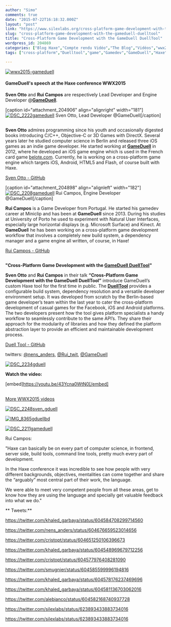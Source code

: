 ```yaml
---
author: "Simo"
comments: true
date: "2015-07-22T16:18:32.000Z"
layout: "post"
link: "https://www.silexlabs.org/cross-platform-game-development-with-the-gameduell-duelltool/"
slug: "cross-platform-game-development-with-the-gameduell-duelltool"
title: "Cross-Platform Game Development with the GameDuell DuellTool"
wordpress_id: 204869
categories: ["Blog Haxe","Compte rendu Vidéo","The Blog","Vidéos","wwx2015"]
tags: ["cross-platform","Duelltool","game","Gamedev","GameDuell","Haxe","Haxe conference","Rui Campos","Sven Otto","wwx","wwx2015"]

---
```

[![wwx2015-gameduell](https://www.silexlabs.org/wp-content/uploads/2015/07/wwx2015-gameduell.png)](https://www.silexlabs.org/wp-content/uploads/2015/07/wwx2015-gameduell.png)


#### GameDuell's speech at the Haxe conference WWX2015




**Sven Otto** and **Rui Campos** are respectively Lead Developer and Engine Developer @**[GameDuell](http://inside.gameduell.com/)**.

[caption id="attachment_204906" align="alignright" width="181"][![DSC_2222gameduell](https://www.silexlabs.org/wp-content/uploads/2015/07/DSC_2222gameduell-200x300.jpg)](https://www.silexlabs.org/wp-content/uploads/2015/07/DSC_2222gameduell.jpg) Sven Otto, Lead Developer @GameDuell[/caption]


##


**Sven Otto** admires programming since his youth and occasionally digested books introducing C/C++, Objective-C or 3D Games with DirectX. Several years later he studied computer science in Berlin and released three iOS games as an indie game developer. He started working at **[GameDuell](http://inside.gameduell.com/)** in 2012, where he developed an iOS game engine which is used in the French card game [belote.com](http://www.belote.com/). Currently, he is working on a cross-platform game engine which targets iOS, Android, HTML5 and Flash, of course built with Haxe.

[Sven Otto - GitHub](https://github.com/nensanders)





[caption id="attachment_204898" align="alignleft" width="182"][![DSC_2208gameduell](https://www.silexlabs.org/wp-content/uploads/2015/07/DSC_2208gameduell-200x300.jpg)](https://www.silexlabs.org/wp-content/uploads/2015/07/DSC_2208gameduell.jpg) Rui Campos, Engine Developer @GameDuell[/caption]


**Rui Campos** is a Game Developer from Portugal. He started his gamedev career at Miniclip and has been at **GameDuell** since 2013. During his studies at University of Porto he used to experiment with Natural User Interfaces, especially large horizontal displays (e.g. Microsoft Surface) and Kinect. At **GameDuel**l he has been working on a cross-platform game development workflow that involves a completely new build system, a dependency manager and a game engine all written, of course, in Haxe!




[Rui Campos - GitHub](https://github.com/catdawg)









##


**"Cross-Platform Game Development with the [GameDuell DuellTool](https://github.com/gameduell/duell)"**

**Sven Otto** and **Rui Campos** in their talk **“Cross-Platform Game Development with the GameDuell DuellTool”** introduce GameDuell’s custom Haxe tool for the first time in public. The **[DuellTool](https://github.com/gameduell/duell)** provides a configurable build system, dependency resolution and a versatile developer environment setup. It was developed from scratch by the Berlin-based game developer’s team within the last year to cater the cross-platform development of casual games for the Facebook, iOS and Android platforms. The two developers present how the tool gives platform specialists a handy workflow to seamlessly contribute to the same API’s. They share their approach for the modularity of libraries and how they defined the platform abstraction layer to provide an efficient and maintainable development process.

[Duell Tool - GitHub](https://github.com/gameduell/duell)

twitters: [@nens_anders](https://twitter.com/nens_anders), [@Rui_twit](https://twitter.com/Rui_twit), [@GameDuell](https://twitter.com/GameDuell)

[![DSC_2234gduell](https://www.silexlabs.org/wp-content/uploads/2015/07/DSC_2234gduell-687x459.jpg)](https://www.silexlabs.org/wp-content/uploads/2015/07/DSC_2234gduell.jpg)



**Watch the video:**

[embed]https://youtu.be/43Ycna0WtN0[/embed]


##




[More WWX2015 videos](https://www.silexlabs.org/wrapping-up-wwx2015/)

[![DSC_2248sven_gduell](https://www.silexlabs.org/wp-content/uploads/2015/07/DSC_2248sven_gduell-687x459.jpg)](https://www.silexlabs.org/wp-content/uploads/2015/07/DSC_2248sven_gduell.jpg)

[![IMG_8365gduellbd](https://www.silexlabs.org/wp-content/uploads/2015/07/IMG_8365gduellbd-687x515.jpg)](https://www.silexlabs.org/wp-content/uploads/2015/07/IMG_8365gduellbd.jpg)




[![DSC_2211gameduell](https://www.silexlabs.org/wp-content/uploads/2015/07/DSC_2211gameduell-687x459.jpg)](https://www.silexlabs.org/wp-content/uploads/2015/07/DSC_2211gameduell.jpg)


Rui Campos:

"Haxe can basically be on every part of computer science, in frontend, server side, build tools, command line tools, pretty much every part of development.

In the Haxe conference it was incredible to see how people with very different backgrounds, objectives, mentalities can come together and share the “arguably” most central part of their work, the language.

We were able to meet very competent people from all these areas, get to know how they are using the language and specially get valuable feedback into what we do."

** Tweets:**

https://twitter.com/khaled_garbaya/status/604584708299714560

https://twitter.com/nens_anders/status/604676659523014656

https://twitter.com/cristopt/status/604651250106396673

https://twitter.com/khaled_garbaya/status/604548969679712256

https://twitter.com/cristopt/status/604577976408281090

https://twitter.com/smugnier/status/604585599996194816

https://twitter.com/khaled_garbaya/status/604578176237469696

https://twitter.com/khaled_garbaya/status/604581136703062016

https://twitter.com/alebianco/status/604582168740937728

https://twitter.com/silexlabs/status/623893433883734016

https://twitter.com/silexlabs/status/623893433883734016

